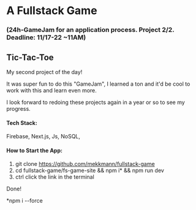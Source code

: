 # A Fullstack Game

### (24h-GameJam for an application process. Project 2/2. Deadline: 11/17-22 ~11AM)

## Tic-Tac-Toe
My second project of the day!

It was super fun to do this "GameJam", I learned a ton and it'd be cool to work with this and learn even more.

I look forward to redoing these projects again in a year or so to see my progress.

#### Tech Stack:
Firebase, Next.js, Js, NoSQL, 

#### How to Start the App:
1. git clone https://github.com/mekkmann/fullstack-game
2. cd fullstack-game/fs-game-site && npm i* && npm run dev
3. ctrl click the link in the terminal

Done!

*npm i --force




